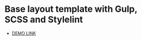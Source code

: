 # Base layout template with Gulp, SCSS and Stylelint
  - [DEMO LINK](https://annbpiu.github.io/landing_miami/)
